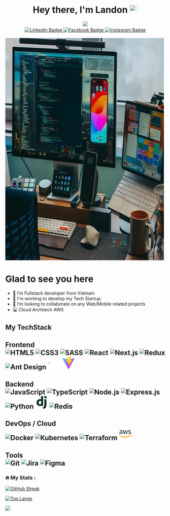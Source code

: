 <h1 align="center">
Hey there, I'm  Landon <img src="https://media.giphy.com/media/hvRJCLFzcasrR4ia7z/giphy.gif" height="25px" width="25px">
</h1>
 <div id="header" align="center">
  <img src="https://media.giphy.com/media/M9gbBd9nbDrOTu1Mqx/giphy.gif" width="100"/>
</div>
<div id="badges" align="center">
  <a href="https://www.linkedin.com/in/dat-nguyen-landon-2a68b71b5/">
    <img src="https://img.shields.io/badge/LinkedIn-blue?style=for-the-badge&logo=linkedin&logoColor=white" alt="LinkedIn Badge"/>
  </a>
  <a href="https://www.facebook.com/the.gioi.cua.at/">
    <img src="https://img.shields.io/badge/Facebook-blue?style=for-the-badge&logo=facebook&logoColor=white" alt="Facebook Badge"/>
  </a>
  <a href="https://www.instagram.com/datthegioi?fbclid=IwY2xjawMLQyRleHRuA2FlbQIxMABicmlkETFMNGxVdDdjNHZMV0ZUU3hZAR6PTQRGRoXZDKhqi54YKl1K39sGOpumxgtANke5HjAGC6espg2plk5xnH-WBQ_aem_JD_52hvABws60j3NbEuJpg">
    <img src="https://img.shields.io/badge/Twitter-red?style=for-the-badge&logo=instagram&logoColor=white" alt="Instagram Badge"/>
  </a>
  <div><img src="https://visitor-badge.glitch.me/badge?page_id=page.id" alt=""/></div>
</div>
<img src="https://raw.githubusercontent.com/Landon153/Landon153/main/thumbnail.jpeg" width="500" height="700">
 <h1>Glad to see you here</h1>
 <ul>
 <li>👀 I’m Fullstack developer from Vietnam </li>
<li> 🌱 I'm working to develop my Tech Startup.</li>
<li>💞️ I’m looking to collaborate on any Web/Mobile related projects</li>
<li> 💻 Cloud Architech AWS </li>
</ul>

<h2> My TechStack

<h2> Frontend
 
<div>
<img src="https://cdn.jsdelivr.net/gh/devicons/devicon/icons/html5/html5-original.svg" width="40" title="HTML5" />  
<img src="https://cdn.jsdelivr.net/gh/devicons/devicon/icons/css3/css3-original.svg" width="40" title="CSS3" />  
<img src="https://cdn.jsdelivr.net/gh/devicons/devicon/icons/sass/sass-original.svg" width="40" title="SASS" />  
<img src="https://cdn.jsdelivr.net/gh/devicons/devicon/icons/react/react-original.svg" width="40" title="React" />  
<img src="https://cdn.jsdelivr.net/gh/devicons/devicon/icons/nextjs/nextjs-original.svg" width="40" title="Next.js" />  
<img src="https://cdn.jsdelivr.net/gh/devicons/devicon/icons/redux/redux-original.svg" width="40" title="Redux" />  
<img src="https://cdn.jsdelivr.net/gh/devicons/devicon/icons/antdesign/antdesign-original.svg" width="40" title="Ant Design" />  
<img src="https://github.com/devicons/devicon/blob/v2.17.0/icons/tailwindcss/tailwindcss-original-wordmark.svg" width="40" title="Tailwind CSS" />  
<img src="https://github.com/devicons/devicon/blob/v2.17.0/icons/vitejs/vitejs-original.svg" width="40" title="Vite" />
</div>

<h2> Backend
 
<div>
<img src="https://cdn.jsdelivr.net/gh/devicons/devicon/icons/javascript/javascript-original.svg" width="40" title="JavaScript" />  
<img src="https://cdn.jsdelivr.net/gh/devicons/devicon/icons/typescript/typescript-original.svg" width="40" title="TypeScript" />  
<img src="https://cdn.jsdelivr.net/gh/devicons/devicon/icons/nodejs/nodejs-original.svg" width="40" title="Node.js" />  
<img src="https://cdn.jsdelivr.net/gh/devicons/devicon/icons/express/express-original.svg" width="40" title="Express.js" />  
<img src="https://cdn.jsdelivr.net/gh/devicons/devicon/icons/python/python-original.svg" width="40" title="Python" />  
<img src="https://github.com/devicons/devicon/blob/v2.17.0/icons/django/django-plain.svg" width="40" title="Django" />  
<img src="https://cdn.jsdelivr.net/gh/devicons/devicon/icons/redis/redis-original.svg" width="40" title="Redis" />
</div>
<h2> DevOps / Cloud
 <div>
<img src="https://cdn.jsdelivr.net/gh/devicons/devicon/icons/docker/docker-original.svg" width="40" title="Docker" />  
<img src="https://cdn.jsdelivr.net/gh/devicons/devicon/icons/kubernetes/kubernetes-plain.svg" width="40" title="Kubernetes" />  
<img src="https://cdn.jsdelivr.net/gh/devicons/devicon/icons/terraform/terraform-original.svg" width="40" title="Terraform" />  
<img src="https://github.com/devicons/devicon/blob/v2.17.0/icons/amazonwebservices/amazonwebservices-original-wordmark.svg" width="40" title="AWS" />
 </div>
<h2> Tools
 <div>
<img src="https://cdn.jsdelivr.net/gh/devicons/devicon/icons/git/git-original.svg" width="40" title="Git" />  
<img src="https://cdn.jsdelivr.net/gh/devicons/devicon/icons/jira/jira-original.svg" width="40" title="Jira" />  
<img src="https://cdn.jsdelivr.net/gh/devicons/devicon/icons/figma/figma-original.svg" width="40" title="Figma" />
 </div>

### :fire: My Stats :
[![GitHub Streak](http://github-readme-streak-stats.herokuapp.com?user=Landon153&theme=dark&background=000000)](https://git.io/streak-stats)

[![Top Langs](https://github-readme-stats.vercel.app/api/top-langs/?username=Landon153&layout=compact&theme=vision-friendly-dark)](https://github.com/anuraghazra/github-readme-stats)

<img height="180em" src="https://github-readme-stats.vercel.app/api?username=Landon153&show_icons=true&hide_border=true&&count_private=true&include_all_commits=true" />
